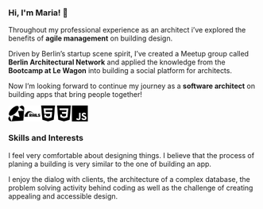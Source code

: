 ### Hi, I'm Maria! 👋 

Throughout my professional experience as an architect i’ve explored the benefits of **agile management** on building design. 

Driven by Berlin’s startup scene spirit, I’ve created a Meetup group called **Berlin Architectural Network** and applied the knowledge from the **Bootcamp at Le Wagon** into building a social platform for architects.

Now I’m looking forward to continue my journey as a **software architect** on building apps that bring people together!

<div style="display: flex;">
	<img height="32" width="32" src="https://github.com/MariaBraganca/MariaBraganca/blob/master/images/ruby.svg">
	<img height="32" width="32" src="https://github.com/MariaBraganca/MariaBraganca/blob/master/images/rubyonrails.svg">	
	<img height="32" width="32" src="https://github.com/MariaBraganca/MariaBraganca/blob/master/images/html5.svg">
	<img height="32" width="32" src="https://github.com/MariaBraganca/MariaBraganca/blob/master/images/css3.svg">
	<img height="32" width="32" src="https://github.com/MariaBraganca/MariaBraganca/blob/master/images/javascript.svg">
</div>

### Skills and Interests 

I feel very comfortable about designing things. I believe that the process of planing a building is very similar to the one of building an app. 

I enjoy the dialog with clients, the architecture of a complex database, the problem solving activity behind coding as well as the challenge of creating appealing and accessible design.

<!--
**MariaBraganca/MariaBraganca** is a ✨ _special_ ✨ repository because its `README.md` (this file) appears on your GitHub profile.

Here are some ideas to get you started:

- 🔭 I’m currently working on ...
- 🌱 I’m currently learning ...
- 👯 I’m looking to collaborate on ...
- 🤔 I’m looking for help with ...
- 💬 Ask me about ...
- 📫 How to reach me: ...
- 😄 Pronouns: ...
- ⚡ Fun fact: ...
-->
